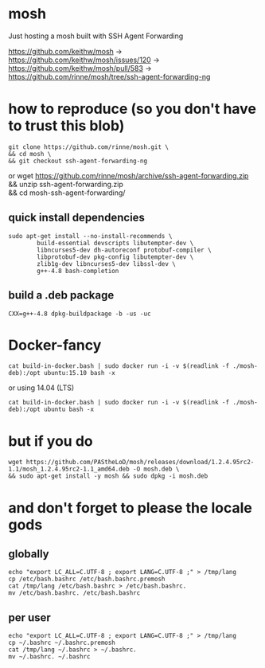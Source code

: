 # mosh
Just hosting a mosh built with SSH Agent Forwarding


https://github.com/keithw/mosh ->  https://github.com/keithw/mosh/issues/120 -> https://github.com/keithw/mosh/pull/583 -> https://github.com/rinne/mosh/tree/ssh-agent-forwarding-ng

# how to reproduce (so you don't have to trust this blob)

    git clone https://github.com/rinne/mosh.git \
    && cd mosh \
    && git checkout ssh-agent-forwarding-ng
or
    wget https://github.com/rinne/mosh/archive/ssh-agent-forwarding.zip \
    && unzip ssh-agent-forwarding.zip \
    && cd mosh-ssh-agent-forwarding/

## quick install dependencies

    sudo apt-get install --no-install-recommends \
            build-essential devscripts libutempter-dev \
            libncurses5-dev dh-autoreconf protobuf-compiler \
            libprotobuf-dev pkg-config libutempter-dev \
            zlib1g-dev libncurses5-dev libssl-dev \
            g++-4.8 bash-completion

## build a .deb package

    CXX=g++-4.8 dpkg-buildpackage -b -us -uc

# Docker-fancy

    cat build-in-docker.bash | sudo docker run -i -v $(readlink -f ./mosh-deb):/opt ubuntu:15.10 bash -x

or using 14.04 (LTS)

    cat build-in-docker.bash | sudo docker run -i -v $(readlink -f ./mosh-deb):/opt ubuntu bash -x

# but if you do

    wget https://github.com/PAStheLoD/mosh/releases/download/1.2.4.95rc2-1.1/mosh_1.2.4.95rc2-1.1_amd64.deb -O mosh.deb \
    && sudo apt-get install -y mosh && sudo dpkg -i mosh.deb

# and don't forget to please the locale gods

## globally

    echo "export LC_ALL=C.UTF-8 ; export LANG=C.UTF-8 ;" > /tmp/lang
    cp /etc/bash.bashrc /etc/bash.bashrc.premosh
    cat /tmp/lang /etc/bash.bashrc > /etc/bash.bashrc.
    mv /etc/bash.bashrc. /etc/bash.bashrc


## per user

    echo "export LC_ALL=C.UTF-8 ; export LANG=C.UTF-8 ;" > /tmp/lang
    cp ~/.bashrc ~/.bashrc.premosh
    cat /tmp/lang ~/.bashrc > ~/.bashrc.
    mv ~/.bashrc. ~/.bashrc

